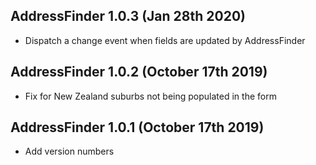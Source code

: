 ## AddressFinder 1.0.3 (Jan 28th 2020)
* Dispatch a change event when fields are updated by AddressFinder

## AddressFinder 1.0.2 (October 17th 2019)
* Fix for New Zealand suburbs not being populated in the form

## AddressFinder 1.0.1 (October 17th 2019)
* Add version numbers